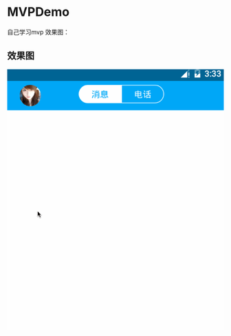 # MVPDemo
自己学习mvp
效果图：

## 效果图
![image](https://github.com/dalong982242260/MVPDemo/blob/master/qq.gif)